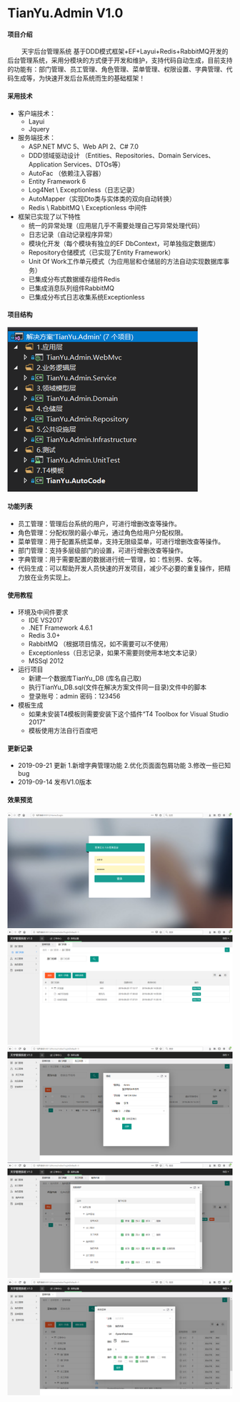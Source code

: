 # TianYu.Admin V1.0

#### 项目介绍
&nbsp;&nbsp;&nbsp;&nbsp;&nbsp;&nbsp;&nbsp;&nbsp;天宇后台管理系统 基于DDD模式框架+EF+Layui+Redis+RabbitMQ开发的后台管理系统，采用分模块的方式便于开发和维护，支持代码自动生成，目前支持的功能有：部门管理、员工管理、角色管理、菜单管理、权限设置、字典管理、代码生成等，为快速开发后台系统而生的基础框架！
    
#### 采用技术
* 客户端技术：
	* Layui
	* Jquery
* 服务端技术：
	* ASP.NET MVC 5、Web API 2、C# 7.0
	* DDD领域驱动设计 （Entities、Repositories、Domain Services、Application Services、DTOs等）
	* AutoFac （依赖注入容器）
	* Entity Framework 6 
	* Log4Net \ Exceptionless（日志记录）
	* AutoMapper（实现Dto类与实体类的双向自动转换）
	* Redis \ RabbitMQ \ Exceptionless 中间件 	
* 框架已实现了以下特性   
	* 统一的异常处理（应用层几乎不需要处理自己写异常处理代码） 
	* 日志记录（自动记录程序异常）
	* 模块化开发（每个模块有独立的EF DbContext，可单独指定数据库）
	* Repository仓储模式（已实现了Entity Framework）
	* Unit Of Work工作单元模式（为应用层和仓储层的方法自动实现数据库事务）
	* 已集成分布式数据缓存组件Redis  
	* 已集成消息队列组件RabbitMQ  
	* 已集成分布式日志收集系统Exceptionless 	
    
#### 项目结构
![](file/QQ图片20190914161942.png "项目结构")

#### 功能列表
* 员工管理：管理后台系统的用户，可进行增删改查等操作。
* 角色管理：分配权限的最小单元，通过角色给用户分配权限。
* 菜单管理：用于配置系统菜单，支持无限级菜单，可进行增删改查等操作。
* 部门管理：支持多层级部门的设置，可进行增删改查等操作。
* 字典管理：用于需要配置的数据进行统一管理，如：性别男、女等。
* 代码生成：可以帮助开发人员快速的开发项目，减少不必要的重复操作，把精力放在业务实现上。 

#### 使用教程
* 环境及中间件要求
    * IDE VS2017
    * .NET Framework 4.6.1
    * Redis 3.0+
    * RabbitMQ （根据项目情况，如不需要可以不使用）
    * Exceptionless（日志记录，如果不需要则使用本地文本记录）
    * MSSql 2012
* 运行项目
    * 新建一个数据库TianYu_DB (库名自己取)
    * 执行TianYu_DB.sql(文件在解决方案文件同一目录)文件中的脚本
    * 登录账号：admin 密码：123456
* 模板生成
    * 如果未安装T4模板则需要安装下这个插件“T4 Toolbox for Visual Studio 2017”
    * 模板使用方法自行百度吧
    
#### 更新记录
* 2019-09-21 更新 1.新增字典管理功能 2.优化页面面包屑功能 3.修改一些已知bug
* 2019-09-14 发布V1.0版本

#### 效果预览
![](file/img1.png "效果预览图")
![](file/img2.png "效果预览图")
![](file/img3.png "效果预览图")
![](file/img4.png "效果预览图")
![](file/img5.png "效果预览图")
